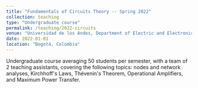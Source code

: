 ```yaml
---
title: "Fundamentals of Circuits Theory -- Spring 2022"
collection: teaching
type: "Undergraduate course"
permalink: /teaching/2022-circuits
venue: "Universidad de los Andes, Department of Electric and Electronic Engineering"
date: 2022-01-01
location: "Bogotá, Colombia"
---
```

Undergraduate course averaging 50 students per semester, with a team of 2 teaching assistants, covering the following topics: nodes and network analyses, Kirchhoff's Laws, Thévenin's Theorem, Operational Amplifiers, and Maximum Power Transfer.
